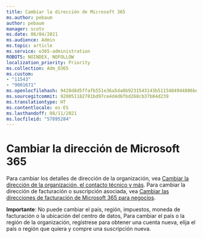 ```yaml
---
title: Cambiar la dirección de Microsoft 365
ms.author: pebaum
author: pebaum
manager: scotv
ms.date: 06/04/2021
ms.audience: Admin
ms.topic: article
ms.service: o365-administration
ROBOTS: NOINDEX, NOFOLLOW
localization_priority: Priority
ms.collection: Adm_O365
ms.custom:
- "11543"
- "9001671"
ms.openlocfilehash: 9428d8d5ffafb551e36a5da0b9231543143b5115404944806bed3e985aac8679
ms.sourcegitcommit: 920051182781bd97ce4d4d6fbd268cb37b84d239
ms.translationtype: HT
ms.contentlocale: es-ES
ms.lasthandoff: 08/11/2021
ms.locfileid: "57895284"
---
```

# <a name="change-your-microsoft-365-address"></a>Cambiar la dirección de Microsoft 365

Para cambiar los detalles de dirección de la organización, vea [Cambiar la dirección de la organización, el contacto técnico y más](https://docs.microsoft.com/microsoft-365/admin/manage/change-address-contact-and-more). Para cambiar la dirección de facturación o suscripción asociada, vea [Cambiar las direcciones de facturación de Microsoft 365 para negocios](https://docs.microsoft.com/microsoft-365/commerce/billing-and-payments/change-your-billing-addresses). 

**Importante**: No puede cambiar el país, región, impuestos, moneda de facturación o la ubicación del centro de datos, Para cambiar el país o la región de la organización, regístrese para obtener una cuenta nueva, elija el país o región que quiera y compre una suscripción nueva. 